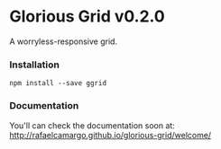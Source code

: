 Glorious Grid v0.2.0
============

A worryless-responsive grid.

### Installation
```npm install --save ggrid```

### Documentation
You'll can check the documentation soon at:
http://rafaelcamargo.github.io/glorious-grid/welcome/
